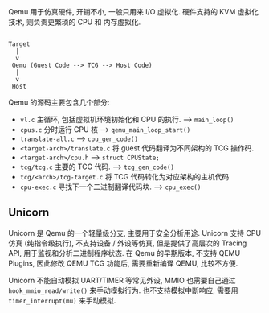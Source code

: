 Qemu 用于仿真硬件, 开销不小, 一般只用来 I/O 虚拟化. 硬件支持的 KVM 虚拟化技术, 则负责更繁琐的 CPU 和 内存虚拟化.

```

Target
  |
  v
 Qemu (Guest Code --> TCG --> Host Code)
  |
  v
 Host
```

Qemu 的源码主要包含几个部分:
- `vl.c` 主循环, 包括虚拟机环境初始化和 CPU 的执行.  --> `main_loop()`
- `cpus.c` 分时运行 CPU 核 --> `qemu_main_loop_start()`
- `translate-all.c` --> `cpu_gen_code()`
- `<target-arch>/translate.c` 将 guest 代码翻译为不同架构的 TCG 操作码. 
- `<target-arch>/cpu.h` --> `struct CPUState;`
- `tcg/tcg.c` 主要的 TCG 代码. --> `tcg_gen_code()`
- `tcg/<arch>/tcg-target.c` 将 TCG 代码转化为对应架构的主机代码
- `cpu-exec.c` 寻找下一个二进制翻译代码块. --> `cpu_exec()`

## Unicorn 

Unicorn 是 Qemu 的一个轻量级分支, 主要用于安全分析用途. Unicorn 支持 CPU 仿真 (纯指令级执行), 不支持设备 / 外设等仿真, 但是提供了高层次的 Tracing API, 用于监视和分析二进制程序状态. 在 Qemu 的早期版本, 不支持 QEMU Plugins, 因此修改 QEMU TCG 功能后, 需要重新编译 QEMU, 比较不方便.

Unicorn 不能自动模拟 UART/TIMER 等常见外设, MMIO 也需要自己通过 `hook_mmio_read/write()` 来手动模拟行为. 也不支持模拟中断响应, 需要用 `timer_interrupt(mu)` 来手动模拟.
